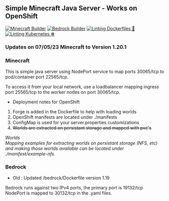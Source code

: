 ## Simple Minecraft Java Server - Works on OpenShift

[![Minecraft Builder](https://github.com/ocpdude/minecraft/actions/workflows/minecraft-builder.yaml/badge.svg)](https://github.com/ocpdude/minecraft/actions/workflows/minecraft-builder.yaml) [![Bedrock Builder](https://github.com/ocpdude/minecraft/actions/workflows/bedrock-builder.yaml/badge.svg)](https://github.com/ocpdude/minecraft/actions/workflows/bedrock-builder.yaml) [![Linting Dockerfiles 🐳](https://github.com/ocpdude/minecraft/actions/workflows/dockerfile-lint.yaml/badge.svg)](https://github.com/ocpdude/minecraft/actions/workflows/dockerfile-lint.yaml) [![Linting Kubernetes ☸️](https://github.com/ocpdude/minecraft/actions/workflows/kubernetes-lint.yaml/badge.svg)](https://github.com/ocpdude/minecraft/actions/workflows/kubernetes-lint.yaml)

### Updates on 07/05/23 Minecraft to Version 1.20.1
### Minecraft
This is simple java server using NodePort service to map ports 30065/tcp to pod/container port 22565/tcp. 

To access it from your local network, use a loadbalancer mapping ingress port 25565/tcp to the worker nodes on port 30065/tcp.

* Deployment notes for OpenShift
1. Forge is added in the Dockerfile to help with loading worlds
2. OpenShift manifests are located under ./manifests
3. ConfigMap is used for your server.properties customizations
4. ~~Worlds are extracted on persistant storage and mapped with pvc's~~

_Worlds \
Mapping examples for extracting worlds on persistant storage (NFS, etc) and making those worlds available can be located under ./manifest/example-nfs._

### Bedrock
* Old : Updated /bedrock/Dockerfile version 1.19

Bedrock runs against two IPv4 ports, the primary port is 19132/tcp \
NodePort is mapped to 30132/tcp in the .yaml files.

